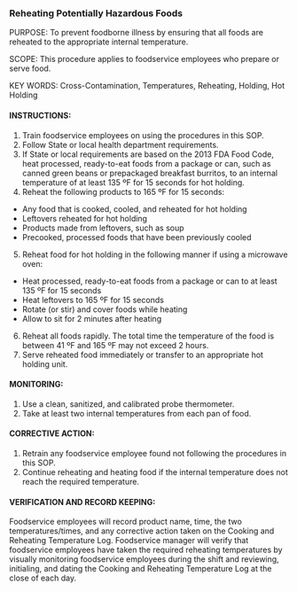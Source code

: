 ### Reheating Potentially Hazardous Foods

PURPOSE: To prevent foodborne illness by ensuring that all foods are reheated to the
appropriate internal temperature.

SCOPE: This procedure applies to foodservice employees who prepare or serve food.

KEY WORDS: Cross-Contamination, Temperatures, Reheating, Holding, Hot Holding

#### INSTRUCTIONS:

1. Train foodservice employees on using the procedures in this SOP. 
2. Follow State or local health department requirements.
3. If State or local requirements are based on the 2013 FDA Food Code, heat processed, ready-to-eat foods from a package or can, such as canned green beans or prepackaged breakfast burritos, to an internal temperature of at least 135 ºF for 15 seconds for hot holding.
4. Reheat the following products to 165 ºF for 15 seconds:
  * Any food that is cooked, cooled, and reheated for hot holding
  * Leftovers reheated for hot holding
  * Products made from leftovers, such as soup
  * Precooked, processed foods that have been previously cooled
5. Reheat food for hot holding in the following manner if using a microwave oven:
  * Heat processed, ready-to-eat foods from a package or can to at least 135 ºF for 15 seconds
  * Heat leftovers to 165 ºF for 15 seconds
  * Rotate (or stir) and cover foods while heating
  * Allow to sit for 2 minutes after heating
6. Reheat all foods rapidly. The total time the temperature of the food is between 41 ºF and 165 ºF may not exceed 2 hours.
7. Serve reheated food immediately or transfer to an appropriate hot holding unit.

#### MONITORING:
1. Use a clean, sanitized, and calibrated probe thermometer.
2. Take at least two internal temperatures from each pan of food.

#### CORRECTIVE ACTION:
1. Retrain any foodservice employee found not following the procedures in this SOP.
2. Continue reheating and heating food if the internal temperature does not reach the
required temperature.

#### VERIFICATION AND RECORD KEEPING:
Foodservice employees will record product name, time, the two temperatures/times, and
any corrective action taken on the Cooking and Reheating Temperature Log.
Foodservice manager will verify that foodservice employees have taken the required
reheating temperatures by visually monitoring foodservice employees during the shift and
reviewing, initialing, and dating the Cooking and Reheating Temperature Log at the close
of each day. 
